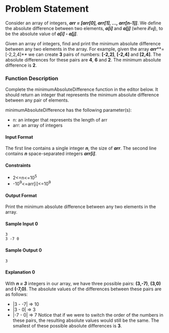 # Problem Statement
Consider an array of integers, ***arr = [arr[0], arr[1], ..., arr[n-1]]***. We define the absolute difference between two elements, ***a[i]*** and ***a[j]*** (where ***i!=j***), to be the absolute value of ***a[i] - a[j]***.

Given an array of integers, find and print the minimum absolute difference between any two elements in the array. For example, given the array ***arr*****=[-2,2,4]** we can create **3** pairs of numbers: **[-2,2]**, **[-2,4]** and **[2,4]**. The absolute differences for these pairs are **4**, **6** and **2**. The minimum absolute difference is **2**.

### Function Description

Complete the minimumAbsoluteDifference function in the editor below. It should return an integer that represents the minimum absolute difference between any pair of elements.

minimumAbsoluteDifference has the following parameter(s):

+ n: an integer that represents the length of arr
+ arr: an array of integers

#### Input Format

The first line contains a single integer ***n***, the size of ***arr***.
The second line contains ***n*** space-separated integers ***arr[i]***.

#### Constraints
+ 2<=n<=10<sup>5</sup>
+ -10<sup>9</sup><=arr[i]<=10<sup>9</sup>

#### Output Format

Print the minimum absolute difference between any two elements in the array.

#### Sample Input 0
```
3
3 -7 0
```
#### Sample Output 0
```
3
```
#### Explanation 0

With ***n = 3*** integers in our array, we have three possible pairs: **(3,-7)**, **(3,0)** and **(-7,0)**. The absolute values of the differences between these pairs are as follows:
+ |3 - -7| => 10
+ |3 - 0| => 3
+ |-7 - 0| => 7
Notice that if we were to switch the order of the numbers in these pairs, the resulting absolute values would still be the same. The smallest of these possible absolute differences is **3**.